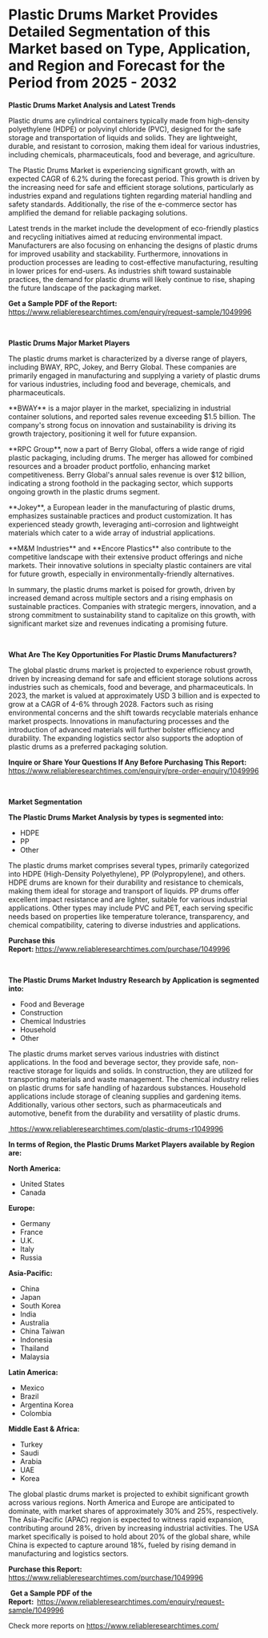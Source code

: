 <p><h1>Plastic Drums Market Provides Detailed Segmentation of this Market based on Type, Application, and Region and Forecast for the Period from 2025 - 2032</h1></p><p><strong>Plastic Drums Market Analysis and Latest Trends</strong></p>
<p><p>Plastic drums are cylindrical containers typically made from high-density polyethylene (HDPE) or polyvinyl chloride (PVC), designed for the safe storage and transportation of liquids and solids. They are lightweight, durable, and resistant to corrosion, making them ideal for various industries, including chemicals, pharmaceuticals, food and beverage, and agriculture.</p><p>The Plastic Drums Market is experiencing significant growth, with an expected CAGR of 6.2% during the forecast period. This growth is driven by the increasing need for safe and efficient storage solutions, particularly as industries expand and regulations tighten regarding material handling and safety standards. Additionally, the rise of the e-commerce sector has amplified the demand for reliable packaging solutions.</p><p>Latest trends in the market include the development of eco-friendly plastics and recycling initiatives aimed at reducing environmental impact. Manufacturers are also focusing on enhancing the designs of plastic drums for improved usability and stackability. Furthermore, innovations in production processes are leading to cost-effective manufacturing, resulting in lower prices for end-users. As industries shift toward sustainable practices, the demand for plastic drums will likely continue to rise, shaping the future landscape of the packaging market.</p></p>
<p><strong>Get a Sample PDF of the Report:&nbsp;</strong> <a href="https://www.reliableresearchtimes.com/enquiry/request-sample/1049996?utm_campaign=3554&utm_medium=2&utm_source=Github&utm_content=ia&utm_term=04042025&utm_id=plastic-drums">https://www.reliableresearchtimes.com/enquiry/request-sample/1049996</a></p>
<p>&nbsp;</p>
<p><strong>Plastic Drums Major Market Players</strong></p>
<p><p>The plastic drums market is characterized by a diverse range of players, including BWAY, RPC, Jokey, and Berry Global. These companies are primarily engaged in manufacturing and supplying a variety of plastic drums for various industries, including food and beverage, chemicals, and pharmaceuticals.</p><p>**BWAY** is a major player in the market, specializing in industrial container solutions, and reported sales revenue exceeding $1.5 billion. The company's strong focus on innovation and sustainability is driving its growth trajectory, positioning it well for future expansion.</p><p>**RPC Group**, now a part of Berry Global, offers a wide range of rigid plastic packaging, including drums. The merger has allowed for combined resources and a broader product portfolio, enhancing market competitiveness. Berry Global's annual sales revenue is over $12 billion, indicating a strong foothold in the packaging sector, which supports ongoing growth in the plastic drums segment.</p><p>**Jokey**, a European leader in the manufacturing of plastic drums, emphasizes sustainable practices and product customization. It has experienced steady growth, leveraging anti-corrosion and lightweight materials which cater to a wide array of industrial applications.</p><p>**M&M Industries** and **Encore Plastics** also contribute to the competitive landscape with their extensive product offerings and niche markets. Their innovative solutions in specialty plastic containers are vital for future growth, especially in environmentally-friendly alternatives.</p><p>In summary, the plastic drums market is poised for growth, driven by increased demand across multiple sectors and a rising emphasis on sustainable practices. Companies with strategic mergers, innovation, and a strong commitment to sustainability stand to capitalize on this growth, with significant market size and revenues indicating a promising future.</p></p>
<p>&nbsp;</p>
<p><strong>What Are The Key Opportunities For Plastic Drums Manufacturers?</strong></p>
<p><p>The global plastic drums market is projected to experience robust growth, driven by increasing demand for safe and efficient storage solutions across industries such as chemicals, food and beverage, and pharmaceuticals. In 2023, the market is valued at approximately USD 3 billion and is expected to grow at a CAGR of 4-6% through 2028. Factors such as rising environmental concerns and the shift towards recyclable materials enhance market prospects. Innovations in manufacturing processes and the introduction of advanced materials will further bolster efficiency and durability. The expanding logistics sector also supports the adoption of plastic drums as a preferred packaging solution.</p></p>
<p><strong>Inquire or Share Your Questions If Any Before Purchasing This Report:</strong> <a href="https://www.reliableresearchtimes.com/enquiry/pre-order-enquiry/1049996?utm_campaign=3554&utm_medium=2&utm_source=Github&utm_content=ia&utm_term=04042025&utm_id=plastic-drums">https://www.reliableresearchtimes.com/enquiry/pre-order-enquiry/1049996</a></p>
<p>&nbsp;</p>
<p><strong>Market Segmentation</strong></p>
<p><strong>The Plastic Drums Market Analysis by types is segmented into:</strong></p>
<p><ul><li>HDPE</li><li>PP</li><li>Other</li></ul></p>
<p><p>The plastic drums market comprises several types, primarily categorized into HDPE (High-Density Polyethylene), PP (Polypropylene), and others. HDPE drums are known for their durability and resistance to chemicals, making them ideal for storage and transport of liquids. PP drums offer excellent impact resistance and are lighter, suitable for various industrial applications. Other types may include PVC and PET, each serving specific needs based on properties like temperature tolerance, transparency, and chemical compatibility, catering to diverse industries and applications.</p></p>
<p><strong>Purchase this Report:&nbsp;</strong><a href="https://www.reliableresearchtimes.com/purchase/1049996?utm_campaign=3554&utm_medium=2&utm_source=Github&utm_content=ia&utm_term=04042025&utm_id=plastic-drums">https://www.reliableresearchtimes.com/purchase/1049996</a></p>
<p>&nbsp;</p>
<p><strong>The Plastic Drums Market Industry Research by Application is segmented into:</strong></p>
<p><ul><li>Food and Beverage</li><li>Construction</li><li>Chemical Industries</li><li>Household</li><li>Other</li></ul></p>
<p><p>The plastic drums market serves various industries with distinct applications. In the food and beverage sector, they provide safe, non-reactive storage for liquids and solids. In construction, they are utilized for transporting materials and waste management. The chemical industry relies on plastic drums for safe handling of hazardous substances. Household applications include storage of cleaning supplies and gardening items. Additionally, various other sectors, such as pharmaceuticals and automotive, benefit from the durability and versatility of plastic drums.</p></p>
<p><a href="https://www.reliableresearchtimes.com/plastic-drums-r1049996?utm_campaign=3554&utm_medium=2&utm_source=Github&utm_content=ia&utm_term=04042025&utm_id=plastic-drums">&nbsp;https://www.reliableresearchtimes.com/plastic-drums-r1049996</a></p>
<p><strong>In terms of Region, the Plastic Drums Market Players available by Region are:</strong></p>
<p>
    <p> <strong> North America: </strong>
        <ul>
            <li>United States</li>
            <li>Canada</li>
        </ul>
        </p> 
    <p> <strong> Europe: </strong>
        <ul>
            <li>Germany</li>
            <li>France</li>
            <li>U.K.</li>
            <li>Italy</li>
            <li>Russia</li>
        </ul>
        </p> 
    <p> <strong> Asia-Pacific: </strong>
        <ul>
            <li>China</li>
            <li>Japan</li>
            <li>South Korea</li>
            <li>India</li>
            <li>Australia</li>
            <li>China Taiwan</li>
            <li>Indonesia</li>
            <li>Thailand</li>
            <li>Malaysia</li>
        </ul>
        </p> 
    <p> <strong> Latin America: </strong>
        <ul>
            <li>Mexico</li>
            <li>Brazil</li>
            <li>Argentina Korea</li>
            <li>Colombia</li>
        </ul>
        </p> 
    <p> <strong> Middle East & Africa: </strong>
        <ul>
            <li>Turkey</li>
            <li>Saudi</li>
            <li>Arabia</li>
            <li>UAE</li>
            <li>Korea</li>
        </ul>
    </p>
    </p>
<p><p>The global plastic drums market is projected to exhibit significant growth across various regions. North America and Europe are anticipated to dominate, with market shares of approximately 30% and 25%, respectively. The Asia-Pacific (APAC) region is expected to witness rapid expansion, contributing around 28%, driven by increasing industrial activities. The USA market specifically is poised to hold about 20% of the global share, while China is expected to capture around 18%, fueled by rising demand in manufacturing and logistics sectors.</p></p>
<p><strong>Purchase this Report: </strong><a href="https://www.reliableresearchtimes.com/purchase/1049996?utm_campaign=3554&utm_medium=2&utm_source=Github&utm_content=ia&utm_term=04042025&utm_id=plastic-drums">https://www.reliableresearchtimes.com/purchase/1049996</a></p>
<p>&nbsp;<strong>Get a Sample PDF of the Report:&nbsp;&nbsp;</strong><a href="https://www.reliableresearchtimes.com/enquiry/request-sample/1049996?utm_campaign=3554&utm_medium=2&utm_source=Github&utm_content=ia&utm_term=04042025&utm_id=plastic-drums">https://www.reliableresearchtimes.com/enquiry/request-sample/1049996</a></p>
<p><strong></strong></p>
<p>Check more reports on <a href="https://www.reliableresearchtimes.com/?utm_campaign=3554&utm_medium=2&utm_source=Github&utm_content=ia&utm_term=04042025&utm_id=plastic-drums">https://www.reliableresearchtimes.com/</a></p>